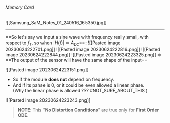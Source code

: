###### Memory Card
![[Samsung_SaM_Notes_01_240516_165350.jpg]]

---
==So let's say we input a sine wave with frequency really small, with respect to $f_T$, so when $|H(f)| \simeq A_{DC}$==:
![[Pasted image 20230624222701.png]]
![[Pasted image 20230624222816.png]]
![[Pasted image 20230624222844.png]]
![[Pasted image 20230624223325.png]]
⇒ ==The output of the sensor will have the same shape of the input==

![[Pasted image 20230624223151.png]]
- So if the module **does not** depend on frequency.
- And if its pahse is $0$, or it could be even allowed a linear phase.<br>(Why the linear phase is allowed ??? #NOT_SURE_ABOUT_THIS )

![[Pasted image 20230624223243.png]]

> **NOTE**:
> This "**No Distortion Conditions**" are true only for **First Order ODE**.
